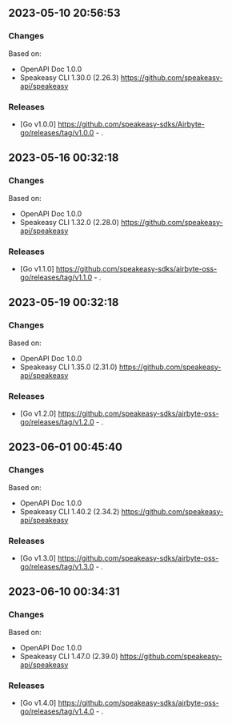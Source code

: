 

## 2023-05-10 20:56:53
### Changes
Based on:
- OpenAPI Doc 1.0.0 
- Speakeasy CLI 1.30.0 (2.26.3) https://github.com/speakeasy-api/speakeasy
### Releases
- [Go v1.0.0] https://github.com/speakeasy-sdks/Airbyte-go/releases/tag/v1.0.0 - .

## 2023-05-16 00:32:18
### Changes
Based on:
- OpenAPI Doc 1.0.0 
- Speakeasy CLI 1.32.0 (2.28.0) https://github.com/speakeasy-api/speakeasy
### Releases
- [Go v1.1.0] https://github.com/speakeasy-sdks/airbyte-oss-go/releases/tag/v1.1.0 - .

## 2023-05-19 00:32:18
### Changes
Based on:
- OpenAPI Doc 1.0.0 
- Speakeasy CLI 1.35.0 (2.31.0) https://github.com/speakeasy-api/speakeasy
### Releases
- [Go v1.2.0] https://github.com/speakeasy-sdks/airbyte-oss-go/releases/tag/v1.2.0 - .

## 2023-06-01 00:45:40
### Changes
Based on:
- OpenAPI Doc 1.0.0 
- Speakeasy CLI 1.40.2 (2.34.2) https://github.com/speakeasy-api/speakeasy
### Releases
- [Go v1.3.0] https://github.com/speakeasy-sdks/airbyte-oss-go/releases/tag/v1.3.0 - .

## 2023-06-10 00:34:31
### Changes
Based on:
- OpenAPI Doc 1.0.0 
- Speakeasy CLI 1.47.0 (2.39.0) https://github.com/speakeasy-api/speakeasy
### Releases
- [Go v1.4.0] https://github.com/speakeasy-sdks/airbyte-oss-go/releases/tag/v1.4.0 - .